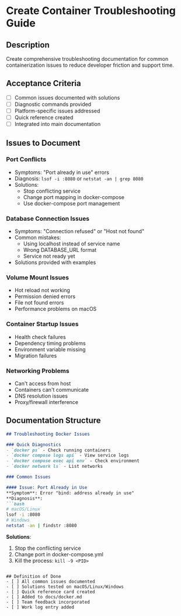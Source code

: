 # Create Container Troubleshooting Guide

## Description
Create comprehensive troubleshooting documentation for common containerization issues to reduce developer friction and support time.

## Acceptance Criteria
- [ ] Common issues documented with solutions
- [ ] Diagnostic commands provided
- [ ] Platform-specific issues addressed
- [ ] Quick reference created
- [ ] Integrated into main documentation

## Issues to Document

### Port Conflicts
- Symptoms: "Port already in use" errors
- Diagnosis: `lsof -i :8080` or `netstat -an | grep 8080`
- Solutions:
  - Stop conflicting service
  - Change port mapping in docker-compose
  - Use docker-compose port management

### Database Connection Issues
- Symptoms: "Connection refused" or "Host not found"
- Common mistakes:
  - Using localhost instead of service name
  - Wrong DATABASE_URL format
  - Service not ready yet
- Solutions provided with examples

### Volume Mount Issues
- Hot reload not working
- Permission denied errors
- File not found errors
- Performance problems on macOS

### Container Startup Issues
- Health check failures
- Dependency timing problems
- Environment variable missing
- Migration failures

### Networking Problems
- Can't access from host
- Containers can't communicate
- DNS resolution issues
- Proxy/firewall interference

## Documentation Structure
```markdown
## Troubleshooting Docker Issues

### Quick Diagnostics
- `docker ps` - Check running containers
- `docker compose logs api` - View service logs
- `docker compose exec api env` - Check environment
- `docker network ls` - List networks

### Common Issues

#### Issue: Port Already in Use
**Symptom**: Error "bind: address already in use"
**Diagnosis**: 
```bash
# macOS/Linux
lsof -i :8080
# Windows
netstat -an | findstr :8080
```
**Solutions**:
1. Stop the conflicting service
2. Change port in docker-compose.yml
3. Kill the process: `kill -9 <PID>`
```

## Definition of Done
- [ ] All common issues documented
- [ ] Solutions tested on macOS/Linux/Windows
- [ ] Quick reference card created
- [ ] Added to docs/docker.md
- [ ] Team feedback incorporated
- [ ] Work log entry added